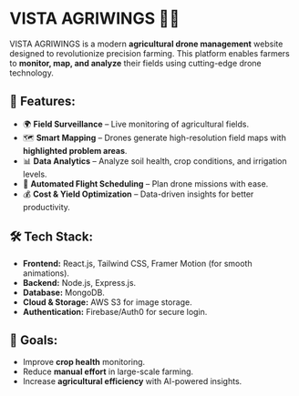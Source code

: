 # **VISTA AGRIWINGS 🌾🚁**  

VISTA AGRIWINGS is a modern **agricultural drone management** website designed to revolutionize precision farming. This platform enables farmers to **monitor, map, and analyze** their fields using cutting-edge drone technology.  

## 🚀 Features:  
- 🌍 **Field Surveillance** – Live monitoring of agricultural fields.  
- 🗺️ **Smart Mapping** – Drones generate high-resolution field maps with **highlighted problem areas**.  
- 📊 **Data Analytics** – Analyze soil health, crop conditions, and irrigation levels.  
- 🔄 **Automated Flight Scheduling** – Plan drone missions with ease.  
- 💰 **Cost & Yield Optimization** – Data-driven insights for better productivity.  

## 🛠 Tech Stack:  
- **Frontend:** React.js, Tailwind CSS, Framer Motion (for smooth animations).  
- **Backend:** Node.js, Express.js.  
- **Database:** MongoDB.  
- **Cloud & Storage:** AWS S3 for image storage.  
- **Authentication:** Firebase/Auth0 for secure login.  

## 🎯 Goals:  
- Improve **crop health** monitoring.  
- Reduce **manual effort** in large-scale farming.  
- Increase **agricultural efficiency** with AI-powered insights. 
